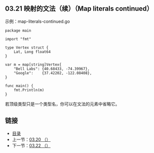 ## 03.21 映射的文法（续）（Map literals continued）

示例：map-literals-continued.go

    package main

    import "fmt"

    type Vertex struct {
    	Lat, Long float64
    }

    var m = map[string]Vertex{
    	"Bell Labs": {40.68433, -74.39967},
    	"Google":    {37.42202, -122.08408},
    }

    func main() {
    	fmt.Println(m)
    }

若顶级类型只是一个类型名，你可以在文法的元素中省略它。

## 链接
* [目录](https://github.com/alphaxlvii/go-zh/blob/master/tour/directory.md)
* 上一节：[03.20 （）](https://github.com/alphaxlvii/go-zh/blob/master/tour/03.20.md)
* 下一节：[03.22 （）](https://github.com/alphaxlvii/go-zh/blob/master/tour/03.22.md)
